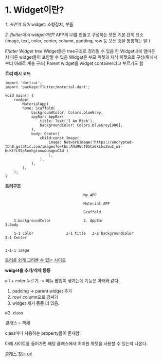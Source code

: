 # 1. Widget이란?

*1. 사전적 의미*
widget: 소형장치, 부품

*2. flutter에서 widget이란?*
 APP의 UI를 만들고 구성하는 모든 기본 단위 요소
   (image, text, color, center, column, padding, row 등 모든 것을 통칭하는 말.)

*Flutter Widget tree*
Widget들은 tree구조로 정리될 수 있음
한 Widget내에 얼마든지 다른 widget들이 포함될 수 있음
Widget은 부모 위젯과 자식 위젯으로 구성(위에서부터 아래로 계층 구조)
Parent widget을 widget container라고 부르기도 함

__트리 예시 코드__

    import 'dart:ui';
    import 'package:flutter/material.dart';

    void main() {
        runApp(
            MaterialApp(
            home: Scaffold(
                backgroundColor: Colors.blueGrey,
                appBar: AppBar(
                    title: Text('I Am Rich'),
                    backgroundColor: Colors.blueGrey[900],
                ),
                body: Center(
                    child:const Image(
                        image: NetworkImage('https://encrypted-tbn0.gstatic.com/images?q=tbn:ANd9GcT05CaGkLhsZwuI_wS-huKtfL92p5omhgioow&usqp=CAU')
                        ),
                    ),
                ),
            ),
        );
    }   


__트리구조__


                                        My APP

                                        Material APP

                                        Scaffold

        1.backgroundColor               2. AppBar                           3.Body

        1-1 Color               2-1 title   2-2 backgroundColor             3-1 Center
                                                        
                                                                            3-1-1 image


[트리를 쉽게 그려볼 수 있는 사이트](https://app.diagrams.net/)


__widget을 추가/삭제 등등__

alt + enter 누르기
-> 메뉴 팝업이 생기는데 기능은 아래와 같다.
1. padding -> parent widget 추가
2. row/ column으로 감싸기
3. widget 제거
등등 더 있음.
   

#2. class

_클래스_
= 객체 


class마다 사용하는 property들이 존재함.

아래 사이트를 들어가면 해당 클래스에서 어떠한 위젯을 사용할 수 있는지 나온다.

[클래스 찾는 url](https://api.flutter.dev/flutter/widgets/Image-class.html)




